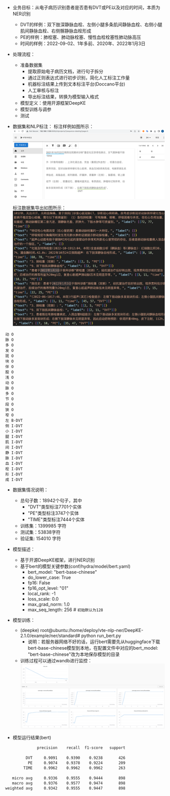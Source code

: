 - 业务目标：从电子病历识别患者是否患有DVT或PE以及对应的时间，本质为NER识别
  - DVT的样例：双下肢深静脉血栓、左侧小腿多条肌间静脉血栓、右侧小腿肌间静脉血栓、右侧髂静脉血栓形成
  - PE的样例：肺栓塞、肺动脉栓塞、慢性血栓栓塞性肺动脉高压
  - 时间的样例：2022-09-02、1年多前、2020年、2022年1月3日
- 处理流程：
  - 准备数据集
    - 提取原始电子病历文档，进行句子拆分
    - 通过正则表达式进行初步识别，简化人工标注工作量
    - 机器标注结果上传到文本标注平台(Doccano平台)
    - 人工审核与标注
    - 导出标注结果，转换为模型输入格式
  - 模型定义：使用开源框架DeepKE
  - 模型训练与调参
  - 测试
- 数据集和NLP标注：
  标注样例如图所示：
  ![](./img/daccono_sample.png)

  标注数据集导出如图所示：
  ![](./img/dataset.png)

```
动 O
脉 O
多 O
发 O
斑 O
块 O
伴 O
股 O
浅 O
动 O
脉 O
多 O
节 O
段 O
狭 O
窄 O
左 B-DVT
侧 I-DVT
小 I-DVT
腿 I-DVT
肌 I-DVT
间 I-DVT
静 I-DVT
脉 I-DVT
血 I-DVT
栓 I-DVT
形 I-DVT
成 I-DVT
```
- 数据集情况说明：
  -  总句子数：18942个句子，其中
     - "DVT"类型标注7701个实体
     - "PE"类型标注3747个实体
     - "TIME"类型标注7444个实体
  - 训练集：1399985 字符
  - 测试集：53838字符     
  - 验证集:  154010   字符
- 模型描述：
  - 基于开源DeepKE框架，进行NER识别
  - 基于bert的模型关键参数(conf/hydra/model/bert.yaml)
     - bert_model: "bert-base-chinese"
     - do_lower_case: True
     - fp16: False
     - fp16_opt_level: "01"
     - local_rank: -1
     - loss_scale: 0.0
     - max_grad_norm: 1.0
     - max_seq_length: 256 # `初始默认为128`
- 模型训练：
  - (deepke) root@ubuntu:/home/deploy/vte-nlp-ner/DeepKE-2.1.0/example/ner/standard# python  run_bert.py
    - 说明：若服务器网络不好的话，运行bert需要先从huggingface下载bert-base-chinese模型到本地，在配置文件中对应的bert_model: "bert-base-chinese"改为本地保存模型的目录
  - 训练过程可以通过wandb进行监控：
    ![](./img/wandb.png)

- 模型运行结果(bert)
```
              precision    recall  f1-score   support

         DVT     0.9091    0.9390    0.9238       426
          PE     0.9074    0.9378    0.9224       209
        TIME     0.9962    0.9962    0.9962       263

   micro avg     0.9336    0.9555    0.9444       898
   macro avg     0.9376    0.9577    0.9474       898
weighted avg     0.9342    0.9555    0.9447       898
```


